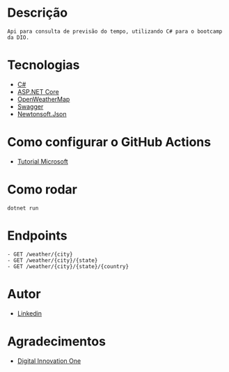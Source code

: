 # Descrição

```
Api para consulta de previsão do tempo, utilizando C# para o bootcamp da DIO.
```

# Tecnologias

- [C#](https://docs.microsoft.com/pt-br/dotnet/csharp/)
- [ASP.NET Core](https://docs.microsoft.com/pt-br/aspnet/core/?view=aspnetcore-5.0)
- [OpenWeatherMap](https://openweathermap.org/api)
- [Swagger](https://swagger.io/)
- [Newtonsoft.Json](https://www.newtonsoft.com/json)

# Como configurar o GitHub Actions
- [Tutorial Microsoft](https://learn.microsoft.com/pt-br/azure/container-instances/container-instances-github-action)

# Como rodar

```
dotnet run
```

# Endpoints
```
- GET /weather/{city}
- GET /weather/{city}/{state}
- GET /weather/{city}/{state}/{country}
```

# Autor

- [Linkedin](https://www.linkedin.com/in/rafaelandrade7112/)


# Agradecimentos

- [Digital Innovation One](https://digitalinnovation.one/)
